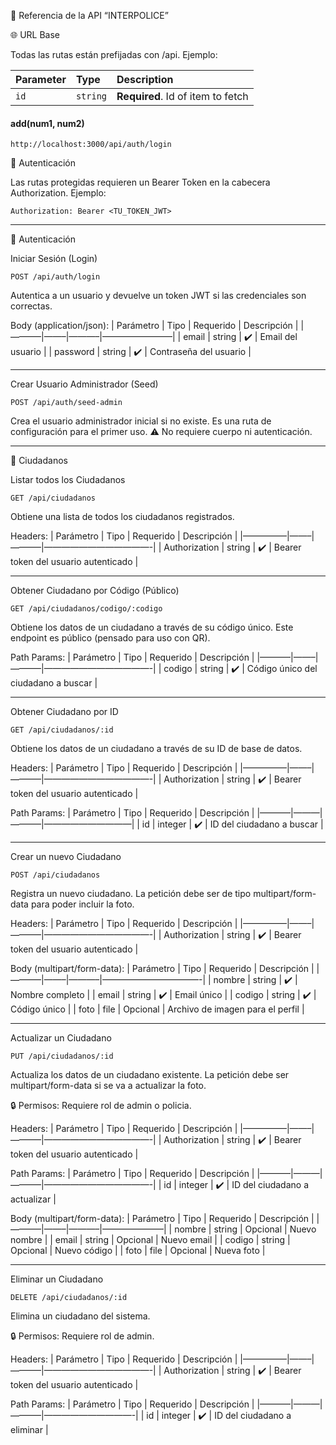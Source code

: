 📖 Referencia de la API “INTERPOLICE”

🌐 URL Base

Todas las rutas están prefijadas con /api.
Ejemplo:

| Parameter | Type     | Description                       |
| :-------- | :------- | :-------------------------------- |
| `id`      | `string` | **Required**. Id of item to fetch |

#### add(num1, num2)
    http://localhost:3000/api/auth/login

🔑 Autenticación

Las rutas protegidas requieren un Bearer Token en la cabecera
Authorization.
Ejemplo:

    Authorization: Bearer <TU_TOKEN_JWT>

------------------------------------------------------------------------

🔐 Autenticación

Iniciar Sesión (Login)

    POST /api/auth/login

Autentica a un usuario y devuelve un token JWT si las credenciales son
correctas.

Body (application/json): | Parámetro | Tipo | Requerido | Descripción |
|———–|——–|———–|————————| | email | string | ✔️ | Email del usuario | |
password | string | ✔️ | Contraseña del usuario |

------------------------------------------------------------------------

Crear Usuario Administrador (Seed)

    POST /api/auth/seed-admin

Crea el usuario administrador inicial si no existe.
Es una ruta de configuración para el primer uso.
⚠️ No requiere cuerpo ni autenticación.

------------------------------------------------------------------------

👤 Ciudadanos

Listar todos los Ciudadanos

    GET /api/ciudadanos

Obtiene una lista de todos los ciudadanos registrados.

Headers: | Parámetro | Tipo | Requerido | Descripción |
|—————|——–|———–|————————————-| | Authorization | string | ✔️ | Bearer
token del usuario autenticado |

------------------------------------------------------------------------

Obtener Ciudadano por Código (Público)

    GET /api/ciudadanos/codigo/:codigo

Obtiene los datos de un ciudadano a través de su código único.
Este endpoint es público (pensado para uso con QR).

Path Params: | Parámetro | Tipo | Requerido | Descripción |
|———–|——–|———–|————————————-| | codigo | string | ✔️ | Código único del
ciudadano a buscar |

------------------------------------------------------------------------

Obtener Ciudadano por ID

    GET /api/ciudadanos/:id

Obtiene los datos de un ciudadano a través de su ID de base de datos.

Headers: | Parámetro | Tipo | Requerido | Descripción |
|—————|——–|———–|————————————-| | Authorization | string | ✔️ | Bearer
token del usuario autenticado |

Path Params: | Parámetro | Tipo | Requerido | Descripción |
|———–|———|———–|——————————| | id | integer | ✔️ | ID del ciudadano a
buscar |

------------------------------------------------------------------------

Crear un nuevo Ciudadano

    POST /api/ciudadanos

Registra un nuevo ciudadano. La petición debe ser de tipo
multipart/form-data para poder incluir la foto.

Headers: | Parámetro | Tipo | Requerido | Descripción |
|—————|——–|———–|————————————-| | Authorization | string | ✔️ | Bearer
token del usuario autenticado |

Body (multipart/form-data): | Parámetro | Tipo | Requerido | Descripción
| |———–|——–|———–|———————————-| | nombre | string | ✔️ | Nombre completo
| | email | string | ✔️ | Email único | | codigo | string | ✔️ | Código
único | | foto | file | Opcional | Archivo de imagen para el perfil |

------------------------------------------------------------------------

Actualizar un Ciudadano

    PUT /api/ciudadanos/:id

Actualiza los datos de un ciudadano existente.
La petición debe ser multipart/form-data si se va a actualizar la foto.

🔒 Permisos: Requiere rol de admin o policia.

Headers: | Parámetro | Tipo | Requerido | Descripción |
|—————|——–|———–|————————————-| | Authorization | string | ✔️ | Bearer
token del usuario autenticado |

Path Params: | Parámetro | Tipo | Requerido | Descripción |
|———–|———|———–|————————————-| | id | integer | ✔️ | ID del ciudadano a
actualizar |

Body (multipart/form-data): | Parámetro | Tipo | Requerido | Descripción
| |———–|——–|———–|———————| | nombre | string | Opcional | Nuevo nombre |
| email | string | Opcional | Nuevo email | | codigo | string | Opcional
| Nuevo código | | foto | file | Opcional | Nueva foto |

------------------------------------------------------------------------

Eliminar un Ciudadano

    DELETE /api/ciudadanos/:id

Elimina un ciudadano del sistema.

🔒 Permisos: Requiere rol de admin.

Headers: | Parámetro | Tipo | Requerido | Descripción |
|—————|——–|———–|————————————-| | Authorization | string | ✔️ | Bearer
token del usuario autenticado |

Path Params: | Parámetro | Tipo | Requerido | Descripción |
|———–|———|———–|——————————-| | id | integer | ✔️ | ID del ciudadano a
eliminar |
